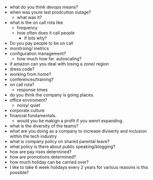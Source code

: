- what do you think devops means?
- when was youre last prodcution outage?
  - what was it? 
- what is the on call rota like
  - frequency
  - how often does it call people
    - if lots why?
- Do you pay people to be on call
- monitroing/ metrics
- configuration management?
  - how much how far. autoscaling? 
- if amazon can you deal with losing a zone/ region 
- dress code? 
- working from home? 
- conferences/training?
- on call rota?
  - response times
- do you think the company is going places. 
- office enviroment? 
  - noisy/ quiet
- corporate culture
- financial fundamentals.
  - would you be makign a profit if you wenrt expanding.
- what is the diversity of the teams?
- what are you doing as a company to increase diviserty and inclusion within the tech industry
- what is company policy on shared parental leave?
- what policy is there about public speaking/blogging?
- how are pay rises determined?
- how are promotions determined?
- how much holiday can be carried over?
- I like to take 6 week holidays every 2 years for various reasons is this possible?

